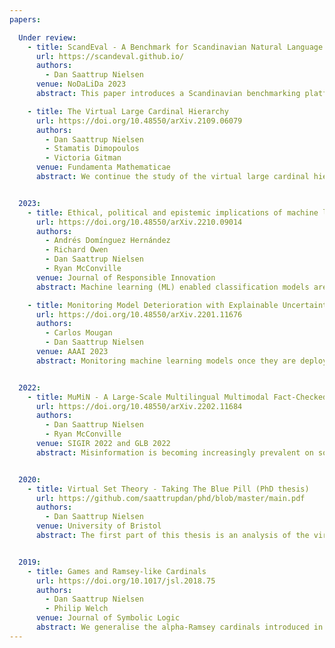 ```yaml
---
papers:

  Under review:
    - title: ScandEval - A Benchmark for Scandinavian Natural Language Processing
      url: https://scandeval.github.io/
      authors:
        - Dan Saattrup Nielsen
      venue: NoDaLiDa 2023
      abstract: This paper introduces a Scandinavian benchmarking platform, ScandEval, which can benchmark any pretrained model on four different tasks in the Scandinavian languages. The datasets used in two of the tasks, linguistic acceptability and question answering, are new. We develop and release a Python package and command-line interface, scandeval, which can benchmark any model that has been uploaded to the Hugging Face Hub, with reproducible results. Using this package, we benchmark more than 80 Scandinavian or multilingual models and present the results of these in an interactive online leaderboard, as well as provide an analysis of the results. The analysis shows that there is substantial cross-lingual transfer among the the Mainland Scandinavian languages (Danish, Swedish and Norwegian), with limited cross-lingual transfer between the group of Mainland Scandinavian languages and the group of Insular Scandinavian languages (Icelandic and Faroese). The benchmarking results also show that the investment in language technology in Norway and Sweden has led to language models that outperform massively multilingual models such as XLM-RoBERTa and mDeBERTaV3. We release the source code for both the package.

    - title: The Virtual Large Cardinal Hierarchy
      url: https://doi.org/10.48550/arXiv.2109.06079
      authors:
        - Dan Saattrup Nielsen
        - Stamatis Dimopoulos
        - Victoria Gitman
      venue: Fundamenta Mathematicae
      abstract: We continue the study of the virtual large cardinal hierarchy, initiated in Gitman and Schindler (2018), by analysing virtual versions of superstrong, Woodin, Vopenka, and Berkeley cardinals. Gitman and Schindler showed that virtualizations of strong and supercompact cardinals yield the same large cardinal notion (Gitman and Schindler, 2018). We show the same result for a (weak) virtualization of Woodin and a virtualization of Vopenka cardinals. We also show that there is a virtually Berkeley cardinal if and only if the virtual Vopenka principle holds, but On is not Mahlo.


  2023:
    - title: Ethical, political and epistemic implications of machine learning (mis)information classification - Insights from an interdisciplinary collaboration between social and data scientists
      url: https://doi.org/10.48550/arXiv.2210.09014
      authors:
        - Andrés Domínguez Hernández
        - Richard Owen
        - Dan Saattrup Nielsen
        - Ryan McConville
      venue: Journal of Responsible Innovation
      abstract: Machine learning (ML) enabled classification models are becoming increasingly popular for tackling the sheer volume and speed of online misinformation. In building these models, data scientists need to take a stance on the legitimacy, authoritativeness and objectivity of the sources of `truth' used for model training and testing. This has political, ethical and epistemic implications which are rarely addressed in technical papers. Despite (and due to) their reported high performance, ML-driven moderation systems have the potential to shape online public debate and create downstream negative impacts such as undue censorship and reinforcing false beliefs. This article reports on a responsible innovation (RI) inflected collaboration at the intersection of social studies of science and data science. We identify a series of algorithmic contingencies--key moments during model development which could lead to different future outcomes, uncertainty and harmful effects. We conclude by offering an agenda of reflexivity and responsible development of ML tools for combating misinformation.

    - title: Monitoring Model Deterioration with Explainable Uncertainty Estimation via Non-parametric Bootstrap
      url: https://doi.org/10.48550/arXiv.2201.11676
      authors:
        - Carlos Mougan
        - Dan Saattrup Nielsen
      venue: AAAI 2023
      abstract: Monitoring machine learning models once they are deployed is challenging. It is even more challenging to decide when to retrain models in real-case scenarios when labeled data is beyond reach, and monitoring performance metrics becomes unfeasible. In this work, we use non-parametric bootstrapped uncertainty estimates and SHAP values to provide explainable uncertainty estimation as a technique that aims to monitor the deterioration of machine learning models in deployment environments, as well as determine the source of model deterioration when target labels are not available. Classical methods are purely aimed at detecting distribution shift, which can lead to false positives in the sense that the model has not deteriorated despite a shift in the data distribution. To estimate model uncertainty we construct prediction intervals using a novel bootstrap method, which improves upon the work of Kumar & Srivastava (2012). We show that both our model deterioration detection system as well as our uncertainty estimation method achieve better performance than the current state-of-the-art. Finally, we use explainable AI techniques to gain an understanding of the drivers of model deterioration. We release an open source Python package, doubt, which implements our proposed methods, as well as the code used to reproduce our experiments.


  2022:
    - title: MuMiN - A Large-Scale Multilingual Multimodal Fact-Checked Misinformation Social Network Dataset
      url: https://doi.org/10.48550/arXiv.2202.11684
      authors:
        - Dan Saattrup Nielsen
        - Ryan McConville
      venue: SIGIR 2022 and GLB 2022
      abstract: Misinformation is becoming increasingly prevalent on social media and in news articles. It has become so widespread that we require algorithmic assistance utilising machine learning to detect such content. Training these machine learning models require datasets of sufficient scale, diversity and quality. However, datasets in the field of automatic misinformation detection are predominantly monolingual, include a limited amount of modalities and are not of sufficient scale and quality. Addressing this, we develop a data collection and linking system (MuMiN-trawl), to build a public misinformation graph dataset (MuMiN), containing rich social media data (tweets, replies, users, images, articles, hashtags) spanning 21 million tweets belonging to 26 thousand Twitter threads, each of which have been semantically linked to 13 thousand fact-checked claims across dozens of topics, events and domains, in 41 different languages, spanning more than a decade. The dataset is made available as a heterogeneous graph via a Python package (mumin). We provide baseline results for two node classification tasks related to the veracity of a claim involving social media, and demonstrate that these are challenging tasks, with the highest macro-average F1-score being 62.55% and 61.45% for the two tasks, respectively. The MuMiN ecosystem is available at this https URL, including the data, documentation, tutorials and leaderboards.


  2020:
    - title: Virtual Set Theory - Taking The Blue Pill (PhD thesis)
      url: https://github.com/saattrupdan/phd/blob/master/main.pdf
      authors:
        - Dan Saattrup Nielsen
      venue: University of Bristol
      abstract: The first part of this thesis is an analysis of the virtual large cardinals, being critical points of set-sized generic elementary embeddings where the target model is a subset of the ground model. We show that virtually measurables are equiconsistent with virtually strongs, and that virtually Woodins are virtually Vopenka. We separate most of these large cardinals, but show that such separations do not hold within core models. We define prestrong cardinals, being an equivalent characterisation of strongs, but which in a virtual setting are strictly weaker than virtually strongs. We show that the existence of this separation is equivalent to the existence of virtually rank-into-rank cardinals in the universe, and that virtually Berkeley cardinals can be characterised in the same fashion with On being virtually pre-Woodin but not virtually Woodin, answering a question by Gitman and Hamkins. Building on the work of Wilson, we show that the virtual version of the Weak Vopenka Principle is equivalent to a weakening of virtually pre-Woodins. We end the first part with several indestructibility results, including that a slight strengthening of the virtually supercompacts is always indestructible by <kappa-directed closed forcings. The second part is concerned with connections between the virtual large cardinals and other set-theoretic objects. We analyse cardinals arising from a certain filter game, for various lengths of the game. When the games are finite we show that this results in a characterisation of the completely ineffable cardinals, and at length omega we arrive at another characterisation of the virtually measurable cardinals. At length omega + 1 the cardinals become equiconsistent with a measurable cardinal, and at uncountable cofinalities the cardinals are downward absolute to K below 0-dagger. The results in this section answer most of the open questions raised in Holy and Schlicht (2018). We also introduce the notion of ideal-absolute properties of forcings, being properties such that generic elementary embeddings can be characterised by ideals in the ground model. We show that several properties are ideal-absolute, which includes an improvement of an unpublished theorem of Foreman. This also results in another characterisation of completely ineffables.


  2019:
    - title: Games and Ramsey-like Cardinals
      url: https://doi.org/10.1017/jsl.2018.75
      authors:
        - Dan Saattrup Nielsen
        - Philip Welch
      venue: Journal of Symbolic Logic
      abstract: We generalise the alpha-Ramsey cardinals introduced in Holy and Schlicht (2018) for cardinals alpha to arbitrary ordinals alpha, and answer several questions posed in that paper. In particular, we show that alpha-Ramseys are downwards absolute to the core model K for all alpha of uncountable cofinality, that strategic omega-Ramsey cardinals are equiconsistent with remarkable cardinals and that strategic alpha-Ramsey cardinals are equiconsistent with measurable cardinals for all alpha > omega. We also show that the n-Ramseys satisfy indescribability properties and use them to provide a game-theoretic characterisation of completely ineffable cardinals, as well as establishing further connections between the alpha-Ramsey cardinals and the Ramsey-like cardinals introduced in Gitman (2011), Feng (1990), and Sharpe and Welch (2011).
---
```

